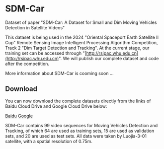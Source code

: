 # SDM-Car
Dataset of paper "SDM-Car: A Dataset for Small and Dim Moving Vehicles Detection in Satellite Videos"

This dataset is being used in the 2024 "Oriental Spaceport Earth Satellite II Cup" Remote Sensing Image Intelligent Processing Algorithm Competition, Track 2 "Dim Target Detection and Tracking". At the current stage, our training set can be accessed through "[http://rsipac.whu.edu.cn](http://rsipac.whu.edu.cn)". We will publish our complete dataset and code after the competition.

More information about SDM-Car is cooming soon ...
## Download
You can now download the complete datasets directly from the links of Baidu Cloud Drive and Google Cloud Drive below:

[Baidu](https://pan.baidu.com/s/1dOJQoppE2kC_-Xuah1tT8A?pwd=46fx)  [Google]()

SDM-Car contains 99 video sequences for Moving Vehicles Detection and Tracking, of which 64 are used as training sets, 15 are used as validation sets, and 20 are used as test sets. All data were taken by Luojia-3-01 satellite, with a spatial resolution of 0.75m.

